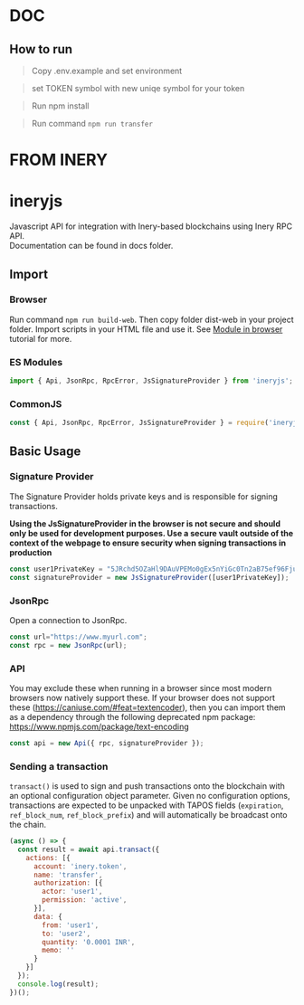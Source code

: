 # DOC

## How to run
> Copy .env.example and set environment

> set TOKEN symbol with new uniqe symbol for your token

> Run npm install

> Run command `npm run transfer`

# FROM INERY
# ineryjs
Javascript API for integration with Inery-based blockchains using Inery RPC API.  
Documentation can be found in docs folder.  

## Import

### Browser

Run command `npm run build-web`. Then copy folder dist-web in your project folder. Import scripts in your HTML file and use it. See [Module in browser](tutorial-module-in-browser.html) tutorial for more.

### ES Modules

```js
import { Api, JsonRpc, RpcError, JsSignatureProvider } from 'ineryjs';
```

### CommonJS

```js
const { Api, JsonRpc, RpcError, JsSignatureProvider } = require('ineryjs');
```

## Basic Usage

### Signature Provider

The Signature Provider holds private keys and is responsible for signing transactions.

**Using the JsSignatureProvider in the browser is not secure and should only be used for development purposes. Use a secure vault outside of the context of the webpage to ensure security when signing transactions in production**

```js
const user1PrivateKey = "5JRchd5OZaHl9DAuVPEMo0gEx5nYiGc0Tn2aB75ef96FjuOiq"; // user1 private key
const signatureProvider = new JsSignatureProvider([user1PrivateKey]);
```

### JsonRpc

Open a connection to JsonRpc.
```js
const url="https://www.myurl.com";
const rpc = new JsonRpc(url);
```

### API

You may exclude these when running in a browser since most modern browsers now natively support these. If your browser does not support these (https://caniuse.com/#feat=textencoder), then you can import them as a dependency through the following deprecated npm package: https://www.npmjs.com/package/text-encoding
```js
const api = new Api({ rpc, signatureProvider });
```

### Sending a transaction

`transact()` is used to sign and push transactions onto the blockchain with an optional configuration object parameter. Given no configuration options, transactions are expected to be unpacked with TAPOS fields (`expiration`, `ref_block_num`, `ref_block_prefix`) and will automatically be broadcast onto the chain.

```js
(async () => {
  const result = await api.transact({
    actions: [{
      account: 'inery.token',
      name: 'transfer',
      authorization: [{
        actor: 'user1',
        permission: 'active',
      }],
      data: {
        from: 'user1',
        to: 'user2',
        quantity: '0.0001 INR',
        memo: ''
      }
    }]
  });
  console.log(result);
})();
```